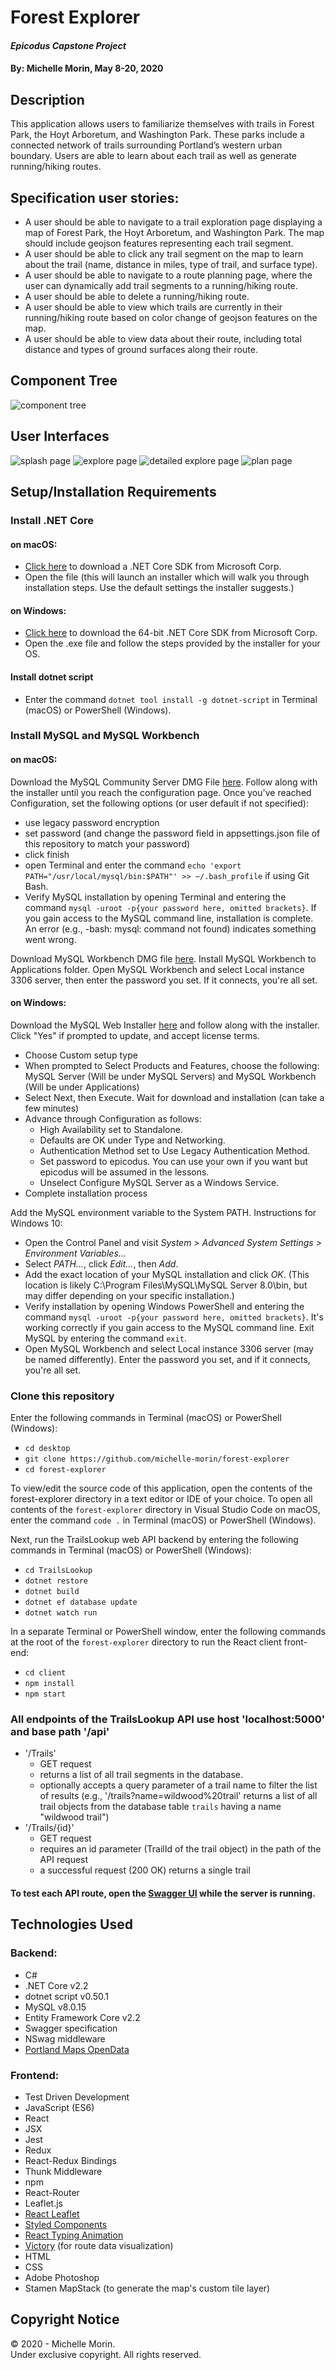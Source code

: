# Forest Explorer

#### _Epicodus Capstone Project_

#### By: Michelle Morin, May 8-20, 2020

## Description

This application allows users to familiarize themselves with trails in Forest Park, the Hoyt Arboretum, and Washington Park. These parks include a connected network of trails surrounding Portland’s western urban boundary. Users are able to learn about each trail as well as generate running/hiking routes.

## Specification user stories:
* A user should be able to navigate to a trail exploration page displaying a map of Forest Park, the Hoyt Arboretum, and Washington Park. The map should include geojson features representing each trail segment.
* A user should be able to click any trail segment on the map to learn about the trail (name, distance in miles, type of trail, and surface type).
* A user should be able to navigate to a route planning page, where the user can dynamically add trail segments to a running/hiking route.
* A user should be able to delete a running/hiking route.
* A user should be able to view which trails are currently in their running/hiking route based on color change of geojson features on the map.
* A user should be able to view data about their route, including total distance and types of ground surfaces along their route.

## Component Tree
![component tree](/planning/component-tree.png)

## User Interfaces
![splash page](/planning/splash.png)
![explore page](/planning/main-explore.png)
![detailed explore page](/planning/explore.png)
![plan page](/planning/plan.png)

## Setup/Installation Requirements

### Install .NET Core

#### on macOS:
* [Click here](https://dotnet.microsoft.com/download/thank-you/dotnet-sdk-2.2.106-macos-x64-installer) to download a .NET Core SDK from Microsoft Corp.
* Open the file (this will launch an installer which will walk you through installation steps. Use the default settings the installer suggests.)

#### on Windows:
* [Click here](https://dotnet.microsoft.com/download/thank-you/dotnet-sdk-2.2.203-windows-x64-installer) to download the 64-bit .NET Core SDK from Microsoft Corp.
* Open the .exe file and follow the steps provided by the installer for your OS.

#### Install dotnet script
* Enter the command ``dotnet tool install -g dotnet-script`` in Terminal (macOS) or PowerShell (Windows).

### Install MySQL and MySQL Workbench

#### on macOS:
Download the MySQL Community Server DMG File [here](https://dev.mysql.com/downloads/file/?id=484914). Follow along with the installer until you reach the configuration page. Once you've reached Configuration, set the following options (or user default if not specified):
* use legacy password encryption
* set password (and change the password field in appsettings.json file of this repository to match your password)
* click finish
* open Terminal and enter the command ``echo 'export PATH="/usr/local/mysql/bin:$PATH"' >> ~/.bash_profile`` if using Git Bash.
* Verify MySQL installation by opening Terminal and entering the command ``mysql -uroot -p{your password here, omitted brackets}``. If you gain access to the MySQL command line, installation is complete. An error (e.g., -bash: mysql: command not found) indicates something went wrong.

Download MySQL Workbench DMG file [here](https://dev.mysql.com/downloads/file/?id=484391). Install MySQL Workbench to Applications folder. Open MySQL Workbench and select Local instance 3306 server, then enter the password you set. If it connects, you're all set.

#### on Windows:
Download the MySQL Web Installer [here](https://dev.mysql.com/downloads/file/?id=484919) and follow along with the installer. Click "Yes" if prompted to update, and accept license terms.
* Choose Custom setup type
* When prompted to Select Products and Features, choose the following: MySQL Server (Will be under MySQL Servers) and MySQL Workbench (Will be under Applications)
* Select Next, then Execute. Wait for download and installation (can take a few minutes)
* Advance through Configuration as follows:
  - High Availability set to Standalone.
  - Defaults are OK under Type and Networking.
  - Authentication Method set to Use Legacy Authentication Method.
  - Set password to epicodus. You can use your own if you want but epicodus will be assumed in the lessons.
  - Unselect Configure MySQL Server as a Windows Service.
* Complete installation process

Add the MySQL environment variable to the System PATH. Instructions for Windows 10:
* Open the Control Panel and visit _System > Advanced System Settings > Environment Variables..._
* Select _PATH..._, click _Edit..._, then _Add_.
* Add the exact location of your MySQL installation and click _OK_. (This location is likely C:\Program Files\MySQL\MySQL Server 8.0\bin, but may differ depending on your specific installation.)
* Verify installation by opening Windows PowerShell and entering the command ``mysql -uroot -p{your password here, omitted brackets}``. It's working correctly if you gain access to the MySQL command line. Exit MySQL by entering the command ``exit``.
* Open MySQL Workbench and select Local instance 3306 server (may be named differently). Enter the password you set, and if it connects, you're all set.

### Clone this repository

Enter the following commands in Terminal (macOS) or PowerShell (Windows):
* ``cd desktop``
* ``git clone https://github.com/michelle-morin/forest-explorer``
* ``cd forest-explorer``

To view/edit the source code of this application, open the contents of the forest-explorer directory in a text editor or IDE of your choice. To open all contents of the ``forest-explorer`` directory in Visual Studio Code on macOS, enter the command ``code .`` in Terminal (macOS) or PowerShell (Windows).

Next, run the TrailsLookup web API backend by entering the following commands in Terminal (macOS) or PowerShell (Windows):
* ``cd TrailsLookup``
* ``dotnet restore``
* ``dotnet build``
* ``dotnet ef database update``
* ``dotnet watch run``

In a separate Terminal or PowerShell window, enter the following commands at the root of the ``forest-explorer`` directory to run the React client front-end:
* ``cd client``
* ``npm install``
* ``npm start``

### All endpoints of the TrailsLookup API use host 'localhost:5000' and base path '/api'
* '/Trails'
  * GET request
  * returns a list of all trail segments in the database.
  * optionally accepts a query parameter of a trail name to filter the list of results (e.g., '/trails?name=wildwood%20trail' returns a list of all trail objects from the database table ``trails`` having a name "wildwood trail")
* '/Trails/{id}'
  * GET request
  * requires an id parameter (TrailId of the trail object) in the path of the API request
  * a successful request (200 OK) returns a single trail
#### To test each API route, open the [Swagger UI](http://localhost:5000/swagger/index.html#/) while the server is running.


## Technologies Used

### Backend:
* C#
* .NET Core v2.2
* dotnet script v0.50.1
* MySQL v8.0.15
* Entity Framework Core v2.2
* Swagger specification
* NSwag middleware
* [Portland Maps OpenData](https://gis-pdx.opendata.arcgis.com/)

### Frontend:
* Test Driven Development
* JavaScript (ES6)
* React
* JSX
* Jest
* Redux
* React-Redux Bindings
* Thunk Middleware
* npm
* React-Router
* Leaflet.js
* [React Leaflet](https://react-leaflet.js.org/)
* [Styled Components](https://styled-components.com/)
* [React Typing Animation](https://www.npmjs.com/package/react-typing-animation)
* [Victory](https://formidable.com/open-source/victory/) (for route data visualization)
* HTML
* CSS
* Adobe Photoshop
* Stamen MapStack (to generate the map's custom tile layer)

## Copyright Notice

&copy; 2020 - Michelle Morin.  
Under exclusive copyright. All rights reserved.
